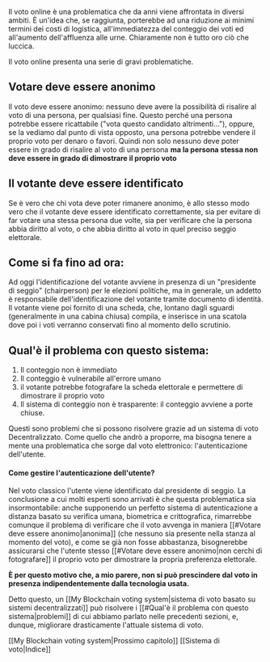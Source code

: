 Il voto online è una problematica che da anni viene affrontata in diversi ambiti.
È un'idea che, se raggiunta, porterebbe ad una riduzione ai minimi termini dei costi di logistica, all'immediatezza del conteggio dei voti ed all'aumento dell'affluenza alle urne.
Chiaramente non è tutto oro ciò che luccica.

Il voto online presenta una serie di gravi problematiche.

## Votare deve essere anonimo

Il voto deve essere anonimo: nessuno deve avere la possibilità di risalire al voto di una persona, per qualsiasi fine.
Questo perché una persona potrebbe essere ricattabile ("vota questo candidato altrimenti..."), oppure, se la vediamo dal punto di vista opposto, una persona potrebbe vendere il proprio voto per denaro o favori.
Quindi non solo nessuno deve poter essere in grado di risalire al voto di una persona **ma la persona stessa non deve essere in grado di dimostrare il proprio voto**

## Il votante deve essere identificato

Se è vero che chi vota deve poter rimanere anonimo, è allo stesso modo vero che il votante deve essere identificato correttamente, sia per evitare di far votare una stessa persona due volte, sia per verificare che la persona abbia diritto al voto, o che abbia diritto al voto in quel preciso seggio elettorale.

## Come si fa fino ad ora:
Ad oggi l'identificazione del votante avviene in presenza di un "presidente di seggio" (chairperson) per le elezioni politiche, ma in generale, un addetto è responsabile dell'identificazione del votante tramite documento di identità.
Il votante viene poi fornito di una scheda, che, lontano dagli sguardi (generalmente in una cabina chiusa) compila, e inserisce in una scatola dove poi i voti verranno conservati fino al momento dello scrutinio.

## Qual'è il problema con questo sistema:
1. Il conteggio non è immediato
2. Il conteggio è vulnerabile all'errore umano
3. il votante potrebbe fotografare la scheda elettorale e permettere di dimostrare il proprio voto
4. Il sistema di conteggio non è trasparente: il conteggio avviene a porte chiuse.

Questi sono problemi che si possono risolvere grazie ad un sistema di voto Decentralizzato. Come quello che andrò a proporre, ma bisogna tenere a mente una problematica che sorge dal voto elettronico: l'autenticazione dell'utente.
#### Come gestire l'autenticazione dell'utente?

Nel voto classico l'utente viene identificato dal presidente di seggio.
La conclusione a cui molti esperti sono arrivati è che questa problematica sia insormontabile:
anche supponendo un perfetto sistema di autenticazione a distanza basato su verifica umana, biometrica e crittografica, rimarrebbe comunque il problema di verificare che il voto avvenga in maniera [[#Votare deve essere anonimo|anonima]] (che nessuno sia presente nella stanza al momento del voto), e come se già non fosse abbastanza, bisognerebbe assicurarsi che l'utente stesso [[#Votare deve essere anonimo|non cerchi di fotografare]] il proprio voto per dimostrare la propria preferenza elettorale.

**È per questo motivo che, a mio parere, non si può prescindere dal voto in presenza indipendentemente dalla tecnologia usata.**

Detto questo, un [[My Blockchain voting system|sistema di voto basato su sistemi decentralizzati]] può risolvere i [[#Qual'è il problema con questo sistema|problemi]] di cui abbiamo parlato nelle precedenti sezioni, e, dunque, migliorare drasticamente l'attuale sistema di voto.

[[My Blockchain voting system|Prossimo capitolo]]
[[Sistema di voto|Indice]]